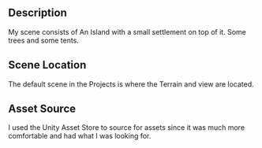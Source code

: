 ## Description
My scene consists of An Island with a small settlement on top of it. Some trees and some tents. 

## Scene Location
The default scene in the Projects is where the Terrain and view are located. 

## Asset Source
I used the Unity Asset Store to source for assets since it was much more comfortable and had what I was looking for. 
